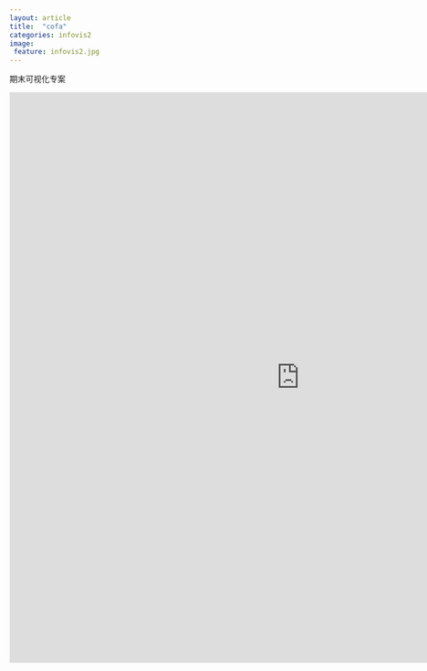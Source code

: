 ```yaml
---
layout: article
title:  "cofa"
categories: infovis2
image: 
 feature: infovis2.jpg
---
```


 期末可视化专案

<center><iframe src="https://public.tableau.com/profile/butter3027#!/vizhome/_18326/1_1?publish=yes/sheet4?:embed=y&:display_count=yes&publish=yes/Dashboard1?:showVizHome=no&:embed=truehttps://public.tableau.com/shared/DJPSG6CX9?:display_count=yes" width="1016px" height="1000px" frameborder="0"></iframe></center>